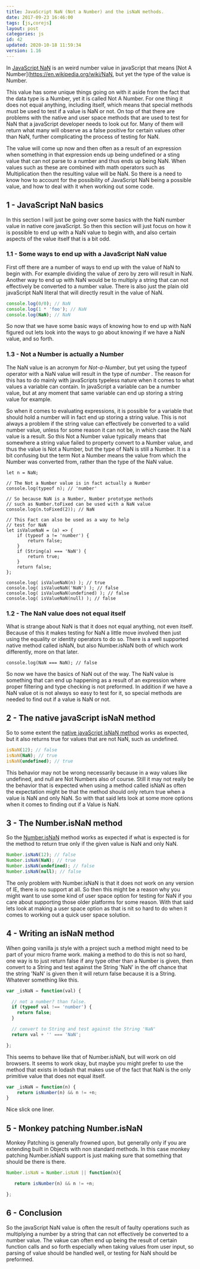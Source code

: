 ```yaml
---
title: JavaScript NaN (Not a Number) and the isNaN methods.
date: 2017-09-23 16:46:00
tags: [js,corejs]
layout: post
categories: js
id: 42
updated: 2020-10-18 11:59:34
version: 1.16
---
```


In [JavaScript NaN](https://developer.mozilla.org/en-US/docs/Web/JavaScript/Reference/Global_Objects/NaN) is an weird number value in javaScript that means [Not A Number](https://en.wikipedia.org/wiki/NaN, but yet the type of the value is Number. 

This value has some unique things going on with it aside from the fact that the data type is a Number, yet it is called Not A Number. For one thing it does not equal anything, including itself, which means that special methods must be used to test if a value is NaN or not. On top of that there are problems with the native and user space methods that are used to test for NaN that a javaScript developer needs to look out for. Many of them will return what many will observe as a false positive for certain values other than NaN, further complicating the process of testing for NaN.

The value will come up now and then often as a result of an expression when something in that expression ends up being undefined or a sting value that can not parse to a number and thus ends up being NaN. When values such as these are combined with math operators such as Multiplication then the resulting value will be NaN. So there is a need to know how to account for the possibility of JavaScript NaN being a possible value, and how to deal with it when working out some code.

<!-- more -->

## 1 - JavaScript NaN basics

In this section I will just be going over some basics with the NaN number value in native core javaScript. So then this section will just focus on how it is possible to end up with a NaN value to begin with, and also certain aspects of the value itself that is a bit odd.

### 1.1 - Some ways to end up with a JavaScript NaN value

First off there are a number of ways to end up with the value of NaN to begin with. For example dividing the value of zero by zero will result in NaN. Another way to end up with NaN would be to multiply a string that can not effectively be converted to a number value. There is also just the plain old javaScript NaN literal that will directly result in the value of NaN.

```js
console.log(0/0); // NaN
console.log(1 * 'foo'); // NaN
console.log(NaN); // NaN
```

So now that we have some basic ways of knowing how to end up with NaN figured out lets look into the ways to go about knowing if we have a NaN value, and so forth.

### 1.3 - Not a Number is actually a Number

The NaN value is an acronym for _Not-a-Number_, but yet using the typeof operator with a NaN value will result in the type of _number_ . The reason for this has to do mainly with javaScripts typeless nature when it comes to what values a variable can contain. In javaScript a variable can be a number value, but at any moment that same variable can end up storing a string value for example.

So when it comes to evaluating expressions, it is possible for a variable that should hold a number will in fact end up storing a string value. This is not always a problem if the string value can effectively be converted to a valid number value, unless for some reason it can not be, in which case the NaN value is a result. So this Not a Number value typically means that somewhere a string value failed to property convert to a Number value, and thus the value is Not a Number, but the type of NaN is still a Number. It is a bit confusing but the term Not a Number means the value from which the Number was converted from, rather than the type of the NaN value.

```
let n = NaN;
 
// The Not a Number value is in fact actually a Number
console.log(typeof n); // 'number'
 
// So because NaN is a Number, Number prototype methods
// such as Number.toFixed can be used with a NaN value
console.log(n.toFixed(2)); // NaN
 
// This Fact can also be used as a way to help
// test for NaN
let isValueNaN = (a) => {
    if (typeof a != 'number') {
        return false;
    }
    if (String(a) === 'NaN') {
        return true;
    }
    return false;
};
 
console.log( isValueNaN(n) ); // true
console.log( isValueNaN('NaN') ); // false
console.log( isValueNaN(undefined) ); // false
console.log( isValueNaN(null) ); // false
```

### 1.2 - The NaN value does not equal itself

What is strange about NaN is that it does not equal anything, not even itself. Because of this it makes testing for NaN a little move involved then just using the equality or identity operators to do so. There is a well supported native method called isNaN, but also Number.isNaN both of which work differently, more on that later.

```
console.log(NaN === NaN); // false
```

So now we have the basics of NaN out of the way. The NaN value is something that can end up happening as a result of an expression where proper filtering and type checking is not preformed. In addition if we have a NaN value ot is not always so easy to test for it, so special methods are needed to find out if a value is NaN or not.

## 2 - The native javaScript isNaN method

So to some extent the [native javaScript isNaN method](https://developer.mozilla.org/en-US/docs/Web/JavaScript/Reference/Global_Objects/isNaN) works as expected, but it also returns true for values that are not NaN, such as undefined.

```js
isNaN(12); // false
isNaN(NaN); // true
isNaN(undefined); // true
```

This behavior may not be wrong necessarily because in a way values like undefined, and null are Not Numbers also of course. Still it may not really be the behavior that is expected when using a method called isNaN as often the expectation might be that the method should only return true when a value is NaN and only NaN. So with that said lets look at some more options when it comes to finding out if a Value is NaN.

## 3 - The Number.isNaN method

So the [Number.isNaN](https://developer.mozilla.org/en-US/docs/Web/JavaScript/Reference/Global_Objects/Number/isNaN) method works as expected if what is expected is for the method to return true only if the given value is NaN and only NaN.

```js
Number.isNaN(12); // false
Number.isNaN(NaN); // true
Number.isNaN(undefined); // false
Number.isNaN(null); // false
```

The only problem with Number.isNaN is that it does not work on any version of IE, there is no support at all. So then this might be a reason why you might want to use some kind of user space option for testing for NaN if you care about supporting those older platforms for some reason. With that said lets look at making a user space option as that is nit so hard to do   when it comes to working out a quick user space solution.

## 4 - Writing an isNaN method

When going vanilla js style with a project such a method might need to be part of your micro frame work. making a method to do this is not so hard, one way is to just return false if any type other than a Number is given, then convert to a String and test against the String 'NaN' in the off chance that the string 'NaN' is given then it will return false because it is a String. Whatever something like this.

```js
var _isNaN = function(val) {

  // not a number? than false.
  if (typeof val !== 'number') {
    return false;
  }

  // convert to String and test against the String 'NaN'
  return val + '' === 'NaN';

};
```

This seems to behave like that of Number.isNaN, but will work on old browsers. It seems to work okay, but maybe you might prefer to use the method that exists in lodash that makes use of the fact that NaN is the only primitive value that does not equal itself.

```js
var _isNaN = function(n) {
    return isNumber(n) && n != +n;
}
```

Nice slick one liner.

## 5 - Monkey patching Number.isNaN

Monkey Patching is generally frowned upon, but generally only if you are extending built in Objects with non standard methods. In this case monkey patching Number.isNaN support is just making sure that something that should be there is there.

```js
Number.isNaN = Number.isNaN || function(n){

   return isNumber(n) && n != +n;

};
```

## 6 - Conclusion

So the javaScript NaN value is often the result of faulty operations such as multiplying a number by a string that can not effectively be converted to a number value. The vakue can often end up being the result of certain function calls and so forth especially when taking values from user input, so parsing of value should be handled well, or testing for NaN should be preformed.